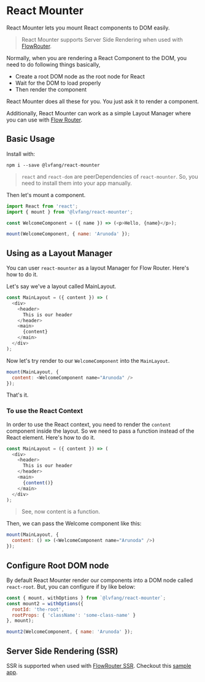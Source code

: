 # React Mounter

React Mounter lets you mount React components to DOM easily.

> React Mounter supports Server Side Rendering when used with [FlowRouter](https://github.com/kadirahq/flow-router).

Normally, when you are rendering a React Component to the DOM, you need to do following things basically,

* Create a root DOM node as the root node for React
* Wait for the DOM to load properly
* Then render the component

React Mounter does all these for you. You just ask it to render a component.

Additionally, React Mounter can work as a simple Layout Manager where you can use with [Flow Router](https://github.com/kadirahq/flow-router).

## Basic Usage

Install with:

```
npm i --save @lvfang/react-mounter
```

> `react` and `react-dom` are peerDependencies of `react-mounter`. So, you need to install them into your app manually.

Then let's mount a component.

```js
import React from 'react';
import { mount } from '@lvfang/react-mounter';

const WelcomeComponent = ({ name }) => (<p>Hello, {name}</p>);

mount(WelcomeComponent, { name: 'Arunoda' });
```

## Using as a Layout Manager

You can user `react-mounter` as a layout Manager for Flow Router. Here's how to do it.

Let's say we've a layout called MainLayout.

```js
const MainLayout = ({ content }) => (
  <div>
    <header>
      This is our header
    </header>
    <main>
      {content}
    </main>
  </div>
);
```

Now let's try render to our `WelcomeComponent` into the `MainLayout`.

```js
mount(MainLayout, {
  content: <WelcomeComponent name="Arunoda" />
});
```

That's it.

### To use the React Context

In order to use the React context, you need to render the `content` component inside the layout. So we need to pass a function instead of the React element. Here's how to do it.

```js
const MainLayout = ({ content }) => (
  <div>
    <header>
      This is our header
    </header>
    <main>
      {content()}
    </main>
  </div>
);
```

> See, now content is a function.

Then, we can pass the Welcome component like this:

```js
mount(MainLayout, {
  content: () => (<WelcomeComponent name="Arunoda" />)
});
```

## Configure Root DOM node

By default React Mounter render our components into a DOM node called `react-root`. But, you can configure if by like below:

```js
const { mount, withOptions } from `@lvfang/react-mounter`;
const mount2 = withOptions({
  rootId: 'the-root',
  rootProps: { 'className': 'some-class-name' }
}, mount);

mount2(WelcomeComponent, { name: 'Arunoda' });
```

## Server Side Rendering (SSR)

SSR is supported when used with [FlowRouter SSR](https://github.com/kadirahq/flow-router/tree/ssr). Checkout this [sample app](https://github.com/nexushubs/react-deps/tree/master/packages/meteor-mantra-sandbox).
